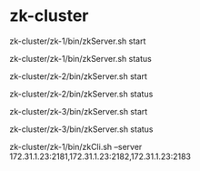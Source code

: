 # zk-cluster

zk-cluster/zk-1/bin/zkServer.sh start

zk-cluster/zk-1/bin/zkServer.sh status

zk-cluster/zk-2/bin/zkServer.sh start

zk-cluster/zk-2/bin/zkServer.sh status

zk-cluster/zk-3/bin/zkServer.sh start

zk-cluster/zk-3/bin/zkServer.sh status


zk-cluster/zk-1/bin/zkCli.sh –server 172.31.1.23:2181,172.31.1.23:2182,172.31.1.23:2183 
